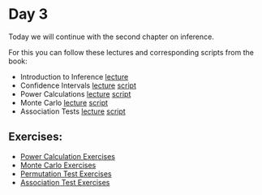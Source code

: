 # Day 3

Today we will continue with the second chapter on inference.

For this you can follow these lectures and corresponding scripts from the book:


- Introduction to Inference [lecture](https://www.youtube.com/watch?v=Os5ph7S06_A)
- Confidence Intervals [lecture](https://www.youtube.com/watch?v=XnATNhJrX8U) [script](http://genomicsclass.github.io/book/pages/confidence_intervals.html)
- Power Calculations [lecture](https://www.youtube.com/watch?v=UV03oh4I55w) [script](http://genomicsclass.github.io/book/pages/power_calculations.html)
- Monte Carlo [lecture](https://www.youtube.com/watch?v=HMkuyuP-jsI) [script](http://genomicsclass.github.io/book/pages/monte_carlo.html)
- Association Tests [lecture](https://www.youtube.com/watch?v=h8Rn7rr9M34) [script](http://genomicsclass.github.io/book/pages/association_tests.html)


## Exercises:

- [Power Calculation Exercises](http://genomicsclass.github.io/book/pages/power_calculations_exercises.html)
- [Monte Carlo Exercises](http://genomicsclass.github.io/book/pages/monte_carlo_exercises.html)
-  [Permutation Test Exercises](http://genomicsclass.github.io/book/pages/permutation_tests_exercises.html)
- [Association Test Exercises](http://genomicsclass.github.io/book/pages/association_tests_exercises.html)


